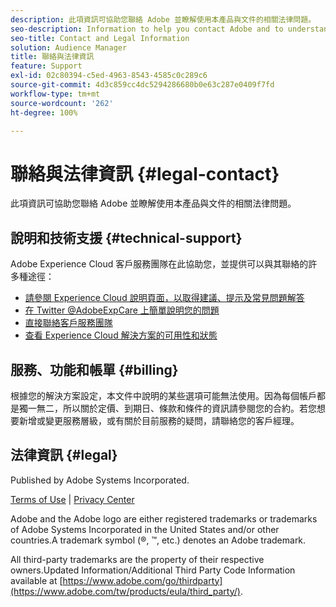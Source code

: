 ```yaml
---
description: 此項資訊可協助您聯絡 Adobe 並瞭解使用本產品與文件的相關法律問題。
seo-description: Information to help you contact Adobe and to understand the legal issues concerning your use of this product and documentation.
seo-title: Contact and Legal Information
solution: Audience Manager
title: 聯絡與法律資訊
feature: Support
exl-id: 02c80394-c5ed-4963-8543-4585c0c289c6
source-git-commit: 4d3c859cc4dc5294286680b0e63c287e0409f7fd
workflow-type: tm+mt
source-wordcount: '262'
ht-degree: 100%

---
```


# 聯絡與法律資訊 {#legal-contact}

此項資訊可協助您聯絡 Adobe 並瞭解使用本產品與文件的相關法律問題。

## 說明和技術支援 {#technical-support}

Adobe Experience Cloud 客戶服務團隊在此協助您，並提供可以與其聯絡的許多種途徑：

* [請參閱 Experience Cloud 說明頁面，以取得建議、提示及常見問題解答](https://helpx.adobe.com/tw/support.ec.html)
* [在 Twitter @AdobeExpCare 上簡單說明您的問題](https://twitter.com/AdobeExpCare)
* [直接聯絡客戶服務團隊](https://helpx.adobe.com/tw/contact/enterprise-support.ec.html)
* [查看 Experience Cloud 解決方案的可用性和狀態](https://status.adobe.com/tw)

## 服務、功能和帳單 {#billing}

根據您的解決方案設定，本文件中說明的某些選項可能無法使用。因為每個帳戶都是獨一無二，所以關於定價、到期日、條款和條件的資訊請參閱您的合約。若您想要新增或變更服務層級，或有關於目前服務的疑問，請聯絡您的客戶經理。

## 法律資訊 {#legal}

Published by Adobe Systems Incorporated.

[Terms of Use](https://www.adobe.com/tw/legal/terms.html) | [Privacy Center](https://www.adobe.com/tw/privacy.html)

Adobe and the Adobe logo are either registered trademarks or trademarks of Adobe Systems Incorporated in the United States and/or other countries.A trademark symbol (®, ™, etc.) denotes an Adobe trademark.

All third-party trademarks are the property of their respective owners.Updated Information/Additional Third Party Code Information available at [https://www.adobe.com/go/thirdparty](https://www.adobe.com/tw/products/eula/third_party/).

